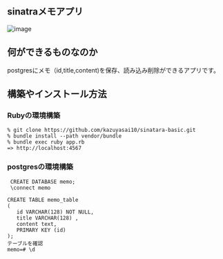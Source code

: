 ## sinatraメモアプリ

![image](https://user-images.githubusercontent.com/66502196/104883858-bf12f300-59a8-11eb-939b-f4ef36d8eb49.png)


## 何ができるものなのか
postgresにメモ（id,title,content)を保存、読み込み削除ができるアプリです。

## 構築やインストール方法
### Rubyの環境構築
```
% git clone https://github.com/kazuyasai10/sinatara-basic.git
% bundle install --path vendor/bundle
% bundle exec ruby app.rb
=> http://localhost:4567
```

### postgresの環境構築

```
 CREATE DATABASE memo;
 \connect memo
```
```
CREATE TABLE memo_table
(
   id VARCHAR(128) NOT NULL,
   title VARCHAR(128) ,
   content text,
   PRIMARY KEY (id)
);
テーブルを確認
memo=# \d
   
```
